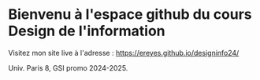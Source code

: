 # Bienvenu à l'espace github du cours Design de l'information

Visitez mon site live à l'adresse :
https://ereyes.github.io/designinfo24/

Univ. Paris 8, GSI promo 2024-2025.
 
